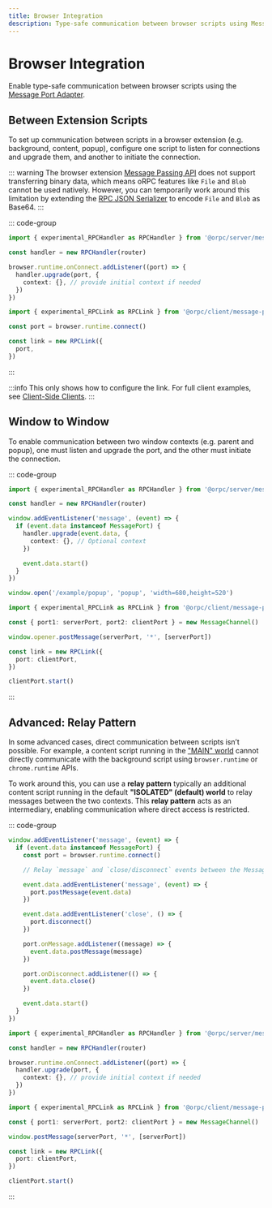 ```yaml
---
title: Browser Integration
description: Type-safe communication between browser scripts using Message Port Adapter
---
```


# Browser Integration

Enable type-safe communication between browser scripts using the [Message Port Adapter](/docs/adapters/message-port).

## Between Extension Scripts

To set up communication between scripts in a browser extension (e.g. background, content, popup), configure one script to listen for connections and upgrade them, and another to initiate the connection.

::: warning
The browser extension [Message Passing API](https://developer.chrome.com/docs/extensions/develop/concepts/messaging) does not support transferring binary data, which means oRPC features like `File` and `Blob` cannot be used natively. However, you can temporarily work around this limitation by extending the [RPC JSON Serializer](/docs/advanced/rpc-json-serializer#extending-native-data-types) to encode `File` and `Blob` as Base64.
:::

::: code-group

```ts [server]
import { experimental_RPCHandler as RPCHandler } from '@orpc/server/message-port'

const handler = new RPCHandler(router)

browser.runtime.onConnect.addListener((port) => {
  handler.upgrade(port, {
    context: {}, // provide initial context if needed
  })
})
```

```ts [client]
import { experimental_RPCLink as RPCLink } from '@orpc/client/message-port'

const port = browser.runtime.connect()

const link = new RPCLink({
  port,
})
```

:::

:::info
This only shows how to configure the link. For full client examples, see [Client-Side Clients](/docs/client/client-side).
:::

## Window to Window

To enable communication between two window contexts (e.g. parent and popup), one must listen and upgrade the port, and the other must initiate the connection.

::: code-group

```ts [opener]
import { experimental_RPCHandler as RPCHandler } from '@orpc/server/message-port'

const handler = new RPCHandler(router)

window.addEventListener('message', (event) => {
  if (event.data instanceof MessagePort) {
    handler.upgrade(event.data, {
      context: {}, // Optional context
    })

    event.data.start()
  }
})

window.open('/example/popup', 'popup', 'width=680,height=520')
```

```ts [popup]
import { experimental_RPCLink as RPCLink } from '@orpc/client/message-port'

const { port1: serverPort, port2: clientPort } = new MessageChannel()

window.opener.postMessage(serverPort, '*', [serverPort])

const link = new RPCLink({
  port: clientPort,
})

clientPort.start()
```

:::

## Advanced: Relay Pattern

In some advanced cases, direct communication between scripts isn’t possible. For example, a content script running in the ["MAIN" world](https://developer.chrome.com/docs/extensions/reference/manifest/content-scripts#world-timings) cannot directly communicate with the background script using `browser.runtime` or `chrome.runtime` APIs.

To work around this, you can use a **relay pattern** typically an additional content script running in the default **"ISOLATED" (default) world** to relay messages between the two contexts. This **relay pattern** acts as an intermediary, enabling communication where direct access is restricted.

::: code-group

```ts [relay]
window.addEventListener('message', (event) => {
  if (event.data instanceof MessagePort) {
    const port = browser.runtime.connect()

    // Relay `message` and `close/disconnect` events between the MessagePort and runtime.Port

    event.data.addEventListener('message', (event) => {
      port.postMessage(event.data)
    })

    event.data.addEventListener('close', () => {
      port.disconnect()
    })

    port.onMessage.addListener((message) => {
      event.data.postMessage(message)
    })

    port.onDisconnect.addListener(() => {
      event.data.close()
    })

    event.data.start()
  }
})
```

```ts [server]
import { experimental_RPCHandler as RPCHandler } from '@orpc/server/message-port'

const handler = new RPCHandler(router)

browser.runtime.onConnect.addListener((port) => {
  handler.upgrade(port, {
    context: {}, // provide initial context if needed
  })
})
```

```ts [client]
import { experimental_RPCLink as RPCLink } from '@orpc/client/message-port'

const { port1: serverPort, port2: clientPort } = new MessageChannel()

window.postMessage(serverPort, '*', [serverPort])

const link = new RPCLink({
  port: clientPort,
})

clientPort.start()
```

:::
